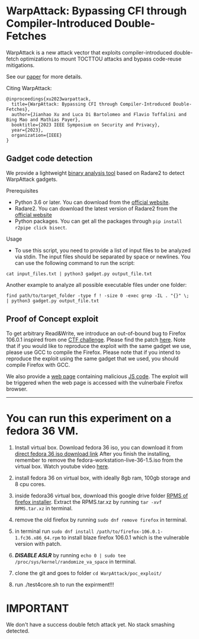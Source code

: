 # WarpAttack: Bypassing CFI through Compiler-Introduced Double-Fetches
WarpAttack is a new attack vector that exploits compiler-introduced double-fetch
optimizations to mount TOCTTOU attacks and bypass code-reuse mitigations. 

See our [paper](http://hexhive.epfl.ch/publications/files/23Oakland3.pdf) for more details.

Citing WarpAttack:
```
@inproceedings{xu2023warpattack,
  title={WarpAttack: Bypassing CFI through Compiler-Introduced Double-Fetches},
  author={Jianhao Xu and Luca Di Bartolomeo and Flavio Toffalini and Bing Mao and Mathias Payer},
  booktitle={2023 IEEE Symposium on Security and Privacy},
  year={2023},
  organization={IEEE}
}
```
## Gadget code detection
We provide a lightweight [binary analysis tool](./gadget_detection/gadget.py) based on Radare2 to detect WarpAttack gadgets. 

Prerequisites
- Python 3.6 or later. You can download from the [official website](https://www.python.org/downloads/). 
- Radare2. You can download the latest version of Radare2 from the [official website](https://rada.re/n/)
- Python packages. You can get all the packages through `pip install r2pipe click bisect`.

Usage
- To use this script, you need to provide a list of input files to be analyzed via stdin. The input files should be separated by space or newlines. You can use the following command to run the script:
```
cat input_files.txt | python3 gadget.py output_file.txt
```
Another example to analyze all possible executable files under one folder:
```
find path/to/target_folder -type f ! -size 0 -exec grep -IL . "{}" \; | python3 gadget.py output_file.txt
```

## Proof of Concept exploit
To get arbitrary Read&Write, we introduce an out-of-bound bug to Firefox 106.0.1 
inspired from one [CTF challenge](https://devcraft.io/2018/04/27/blazefox-blaze-ctf-2018.html). 
Please find the patch [here](./poc_exploit/blaze.patch). 
Note that if you would like to reproduce the exploit with the same gadget we use, please use GCC to compile the Firefox.
Please note that if you intend to reproduce the exploit using the same gadget that we used, you should compile Firefox with GCC.

We also provide a [web page](./poc_exploit/warpattack1a.html) containing malicious [JS code](./poc_exploit/warpattack1a.js). The exploit will be 
triggered when the web page is accessed with the vulnerbale Firefox browser.


-----
# You can run this experiment on a fedora 36 VM.
1. Install virtual box. Download fedora 36 iso, you can download it from [direct fedora 36 iso download link](https://archives.fedoraproject.org/pub/archive/fedora/linux/releases/36/Workstation/x86_64/iso/Fedora-Workstation-Live-x86_64-36-1.5.iso) After you finish the installing, remember to remove the fedora-workstation-live-36-1.5.iso from the virtual box. Watch youtube video [here](https://www.youtube.com/watch?v=AZzLpOicH-8). 

2. install fedora 36 on virtual box, with ideally 8gb ram, 100gb storage and 8 cpu cores.
3. inside fedora36 virtual box, download this google drive folder [RPMS of firefox installer](https://drive.google.com/file/d/1rMucTRtS6g2iH0k4Utn5pepJ33YAgFeH/view?usp=drive_link). Extract the RPMS.tar.xz by running `tar -xvf RPMS.tar.xz` in terminal.
4. remove the old firefox by running `sudo dnf remove firefox` in terminal. 
5. in terminal run `sudo dnf install /path/to/firefox-106.0.1-1.fc36.x86_64.rpm` to install blaze firefox 106.0.1 which is the vulnerable version with patch.
6. ***DISABLE ASLR*** by running `echo 0 | sudo tee /proc/sys/kernel/randomize_va_space` in terminal.
7. clone the git and goes to folder `cd WarpAttack/poc_exploit/`
8. run ./test4core.sh to run the expirment!!!

# IMPORTANT
We don't have a success double fetch attack yet. No stack smashing detected.
